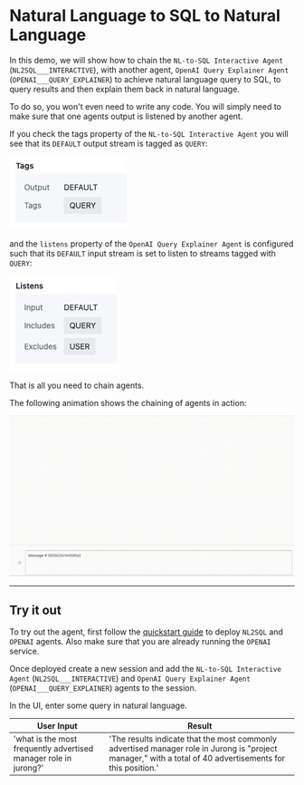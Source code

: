 # Natural Language to SQL to Natural Language


In this demo, we will show how to chain the `NL-to-SQL Interactive Agent` (`NL2SQL___INTERACTIVE`), with another agent, `OpenAI Query Explainer Agent` (`OPENAI___QUERY_EXPLAINER`) to achieve natural language query to SQL, to query results and then explain them back in natural language.

To do so, you won't even need to write any code. You will simply need to make sure that one agents output is listened by another agent. 

If you check the tags property of the `NL-to-SQL Interactive Agent` you will see that its `DEFAULT` output stream is tagged as `QUERY`:

![NL2SQL tag](/docs/images/nl2sql_tag.png)

and the `listens` property of the `OpenAI Query Explainer Agent` is configured such that its `DEFAULT` input stream is set to listen to streams tagged with `QUERY`:

![Explainer_listens](/docs/images/explainer_listens.png)

That is all you need to chain agents.


The following animation shows the chaining of agents in action:

![Demo of NL2SQL to Explainer](/docs/images/nl2sql_explainer.gif)


---

## Try it out

To try out the agent, first follow the [quickstart guide](https://github.com/rit-git/blue/blob/v0.9/QUICK-START.md) to deploy `NL2SQL` and `OPENAI` agents. Also make sure that you are already running the `OPENAI` service.

Once deployed create a new session and add the `NL-to-SQL Interactive Agent` (`NL2SQL___INTERACTIVE`) and `OpenAI Query Explainer Agent` (`OPENAI___QUERY_EXPLAINER`)  agents to the session. 

In the UI, enter some query in natural language.

| **User Input** | **Result** |
|--------------------------------|---------|
| 'what is the most frequently advertised manager role in jurong?' | 'The results indicate that the most commonly advertised manager role in Jurong is "project manager," with a total of 40 advertisements for this position.' |

